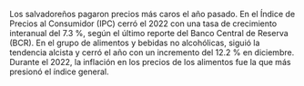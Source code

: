 Los salvadoreños pagaron precios más caros el año pasado. 
En el Índice de Precios al Consumidor (IPC) cerró el 2022 con una tasa de crecimiento interanual del 7.3 %, según el último reporte del Banco Central de Reserva (BCR). 
En el grupo de alimentos y bebidas no alcohólicas, siguió la tendencia alcista y cerró el año con un incremento del 12.2 % en diciembre. 
Durante el 2022, la inflación en los precios de los alimentos fue la que más presionó el índice general. 